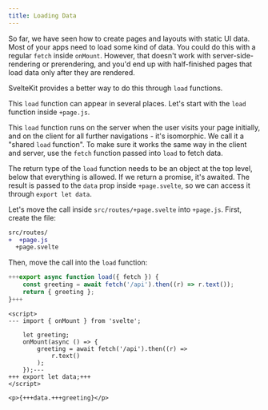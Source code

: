 ```yaml
---
title: Loading Data
---
```


So far, we have seen how to create pages and layouts with static UI data. Most of your apps need to load some kind of data. You could do this with a regular `fetch` inside `onMount`. However, that doesn't work with server-side-rendering or prerendering, and you'd end up with half-finished pages that load data only after they are rendered.

SvelteKit provides a better way to do this through `load` functions.

This `load` function can appear in several places. Let's start with the `load` function inside `+page.js`.

This `load` function runs on the server when the user visits your page initially, and on the client for all further navigations - it's isomorphic. We call it a "shared `load` function". To make sure it works the same way in the client and server, use the `fetch` function passed into `load` to fetch data.

The return type of the `load` function needs to be an object at the top level, below that everything is allowed. If we return a promise, it's awaited. The result is passed to the `data` prop inside `+page.svelte`, so we can access it through `export let data`.

Let's move the call inside `src/routes/+page.svelte` into `+page.js`. First, create the file:

```diff
src/routes/
+  +page.js
  +page.svelte
```

Then, move the call into the `load` function:

```js
+++export async function load({ fetch }) {
	const greeting = await fetch('/api').then((r) => r.text());
	return { greeting };
}+++
```

```svelte
<script>
---	import { onMount } from 'svelte';

	let greeting;
	onMount(async () => {
		greeting = await fetch('/api').then((r) =>
			r.text()
		);
	});---
+++ export let data;+++
</script>

<p>{+++data.+++greeting}</p>
```
